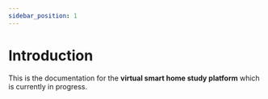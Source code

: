 ```yaml
---
sidebar_position: 1
---
```


# Introduction

This is the documentation for the **virtual smart home study platform** which is currently in progress.